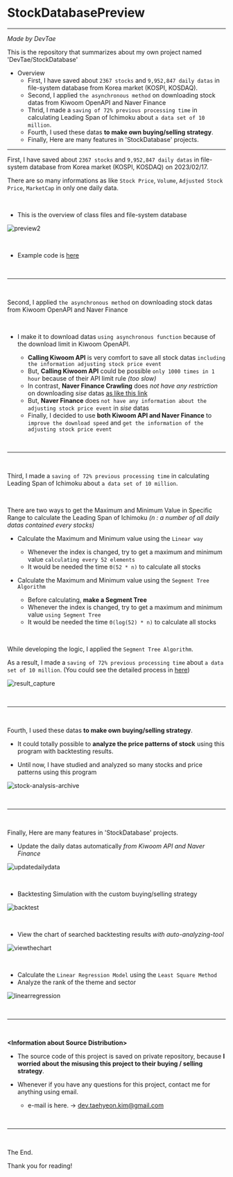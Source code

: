 # StockDatabasePreview
-----

*Made by DevTae*

This is the repository that summarizes about my own project named 'DevTae/StockDatabase'

- Overview
  - First, I have saved about `2367 stocks` and `9,952,847 daily datas` in file-system database from Korea market (KOSPI, KOSDAQ).
  - Second, I applied `the asynchronous method` on downloading stock datas from Kiwoom OpenAPI and Naver Finance
  - Thrid, I made a `saving of 72% previous processing time` in calculating Leading Span of Ichimoku about `a data set of 10 million`.
  - Fourth, I used these datas **to make own buying/selling strategy**.
  - Finally, Here are many features in 'StockDatabase' projects.

-----

First, I have saved about `2367 stocks` and `9,952,847 daily datas` in file-system database from Korea market (KOSPI, KOSDAQ) on 2023/02/17.

There are so many informations as like `Stock Price`, `Volume`, `Adjusted Stock Price`, `MarketCap` in only one daily data.

<br/>

- This is the overview of class files and file-system database

![preview2](https://user-images.githubusercontent.com/55177359/211186525-b162f5e3-0e1a-40c0-af47-057d6e3afd78.png)

<br/>

- Example code is [here](https://github.com/DevTae/StockDatabasePreview/blob/main/DownloadDailyDatas.md)

<br/>

-----

<br/>

Second, I applied `the asynchronous method` on downloading stock datas from Kiwoom OpenAPI and Naver Finance

<br/>

- I make it to download datas `using asynchronous function` because of the download limit in Kiwoom OpenAPI.

  - **Calling Kiwoom API** is very comfort to save all stock datas `including the information adjusting stock price event`
  - But, **Calling Kiwoom API** could be possible `only 1000 times in 1 hour` because of their API limit rule *(too slow)*
  - In contrast, **Naver Finance Crawling** does *not have any restriction* on downloading *sise* datas [as like this link](https://finance.naver.com/robots.txt)
  - But, **Naver Finance** does `not have any information about the adjusting stock price event` in *sise* datas
  - Finally, I decided to use **both Kiwoom API and Naver Finance** to `improve the download speed` and `get the information of the adjusting stock price event`

<br/>

-----

<br/>

Third, I made a `saving of 72% previous processing time` in calculating Leading Span of Ichimoku about `a data set of 10 million`.

<br/>

There are two ways to get the Maximum and Minimum Value in Specific Range to calculate the Leading Span of Ichimoku *(n : a number of all daily datas contained every stocks)*

  - Calculate the Maximum and Minimum value using the `Linear way`
    - Whenever the index is changed, try to get a maximum and minimum value `calculating every 52 elements`
    - It would be needed the time `Θ(52 * n)` to calculate all stocks
  
  - Calculate the Maximum and Minimum value using the `Segment Tree Algorithm`
    - Before calculating, **make a Segment Tree**
    - Whenever the index is changed, try to get a maximum and minimum value `using Segment Tree`
    - It would be needed the time `Θ(log(52) * n)` to calculate all stocks

<br/>

While developing the logic, I applied the `Segment Tree Algorithm`.

As a result, I made a `saving of 72% previous processing time` about `a data set of 10 million`. (You could see the detailed process in [here](https://github.com/DevTae/StockDatabasePreview/blob/main/SegmentTreeAlgorithm.md))

![result_capture](https://user-images.githubusercontent.com/55177359/222949478-7207a194-ed74-4f76-9d83-62f5a7e43ca6.png)

<br/>

-----

<br/>

Fourth, I used these datas **to make own buying/selling strategy**.

- It could totally possible to **analyze the price patterns of stock** using this program with backtesting results.

- Until now, I have studied and analyzed so many stocks and price patterns using this program

![stock-analysis-archive](https://user-images.githubusercontent.com/55177359/222942273-c536fc6c-b441-4672-9667-41a61b0d4110.png)

<br/>

-----

<br/>

Finally, Here are many features in 'StockDatabase' projects.


- Update the daily datas automatically *from Kiwoom API and Naver Finance*

![updatedailydata](https://user-images.githubusercontent.com/55177359/222940109-4bb442aa-9ebb-429b-a3f5-9500225dcd30.gif)

<br/>

- Backtesting Simulation with the custom buying/selling strategy

![backtest](https://user-images.githubusercontent.com/55177359/222940351-1cef5cac-c554-4c6e-b07d-32591530f29f.gif)

<br/>

- View the chart of searched backtesting results *with auto-analyzing-tool*

![viewthechart](https://user-images.githubusercontent.com/55177359/222940379-a8a3c1b3-5ab4-4783-9026-75996ae861fa.gif)

<br/>

- Calculate the `Linear Regression Model` using the `Least Square Method`
- Analyze the rank of the theme and sector

![linearregression](https://user-images.githubusercontent.com/55177359/222940238-4b564d53-d80b-4bbd-a042-f160636f30b7.png)

<br/>

-----

<br/>

**\<Information about Source Distribution\>**

- The source code of this project is saved on private repository, because **I worried about the misusing this project to their buying / selling strategy**.

- Whenever if you have any questions for this project, contact me for anything using email.
  - e-mail is here. → dev.taehyeon.kim@gmail.com

<br/>

-----

<br/>

The End.

Thank you for reading!

